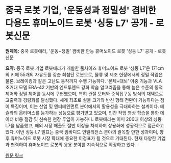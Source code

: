 # 중국 로봇 기업, '운동성과 정밀성' 겸비한 다용도 휴머노이드 로봇 '싱둥 L7' 공개 - 로봇신문

**원제목:** 중국 로봇에라, '운동+정밀' 겸비한 만능 휴머노이드 로봇 '싱둥 L7' 공개 - 로봇신문

**요약:** 중국 로봇 기업 로봇에라가 개발한 풀사이즈 휴머노이드 로봇 ‘싱둥 L7’은 171cm의 키에 55개의 자유도를 갖춘 최첨단 로봇으로,  물류 및 제조 현장에서의 정밀 작업은 물론, 브레이킹과 같은 고난도 동작까지 수행 가능하다.  ‘본체+대뇌’ 이중 기능과 VLA 초거대 모델 ERA-42 기반의 엔드투엔드 강화 학습 알고리즘을 통해 높은 수준의 동적 제어와 정밀 제어를 동시에 구현했으며, 특히 관절 모터와 준직접구동 방식의 채택으로 고출력과 경량화를 달성했다.  세계 최초로 실물 크기와 반신 형태 전환이 가능하다는 점이 특징이며, 이는 산업 및 엔터테인먼트 분야에서의 활용성을 극대화하는 설계이다.  테슬라의 옵티머스를 능가하는 성능으로 평가받고 있으며,  인간 작업 영상 학습을 통한 데이터 비용 절감 및 신속한 현장 투입이 가능하다.  로봇에라는 이미 200대 이상의 싱둥 L7을 납품했고, 해외 시장 매출도 절반 이상을 차지하며 상용화에 성공적으로 접근하고 있다.  이번 싱둥 L7 발표는 중국 임바디드 인텔리전스 분야의 괄목할 만한 성과이며,  향후 휴머노이드 로봇 시장 확대에 중요한 이정표가 될 것으로 기대된다.  현재 다양한 기업과 협력하여 휴머노이드 로봇의 응용 분야를 지속적으로 확장하고 있다.

[원문 링크](https://www.irobotnews.com/news/articleView.html?idxno=41388)
